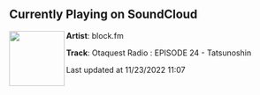 ## Currently Playing on SoundCloud

[<img align="left" width="100" src="https://i1.sndcdn.com/artworks-wusnc3nwfkqn2Rmo-jMDN4Q-t500x500.jpg">](https://soundcloud.com/blockfm/otaquest-radio-episode-24-tatsunoshin)

**Artist**: block.fm 

**Track**: Otaquest Radio : EPISODE 24 - Tatsunoshin

Last updated at 11/23/2022 11:07
